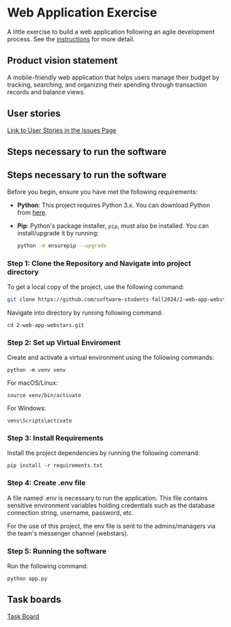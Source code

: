 # Web Application Exercise

A little exercise to build a web application following an agile development process. See the [instructions](instructions.md) for more detail.

## Product vision statement

A mobile-friendly web application that helps users manage their budget by tracking, searching, and organizing their spending through transaction records and balance views.

## User stories

[Link to User Stories in the Issues Page](https://github.com/software-students-fall2024/2-web-app-webstars/issues)

## Steps necessary to run the software

## Steps necessary to run the software

Before you begin, ensure you have met the following requirements:

- **Python**: This project requires Python 3.x. You can download Python from [here](https://www.python.org/downloads/).

- **Pip**: Python's package installer, `pip`, must also be installed. You can install/upgrade it by running:

  ```bash
  python -m ensurepip --upgrade
  ```

### Step 1: Clone the Repository and Navigate into project directory

To get a local copy of the project, use the following command:

```bash
git clone https://github.com/software-students-fall2024/2-web-app-webstars.git
```

Navigate into directory by running following command:

```
cd 2-web-app-webstars.git
```

### Step 2: Set up Virtual Enviroment

Create and activate a virtual environment using the following commands:

```
python -m venv venv
```

For macOS/Linux:

```
source venv/bin/activate
```

For Windows:

```
venv\Scripts\activate
```

### Step 3: Install Requirements

Install the project dependencies by running the following command:

```
pip install -r requirements.txt
```

### Step 4: Create .env file

A file named .env is necessary to run the application. This file contains sensitive environment variables holding credentials such as the database connection string, username, password, etc.

For the use of this project, the env file is sent to the admins/managers via the team's messenger channel (webstars).

### Step 5: Running the software

Run the following command:

```
python app.py
```

## Task boards

[Task Board](https://github.com/orgs/software-students-fall2024/projects/7)


